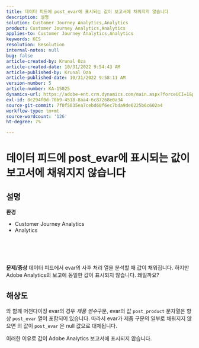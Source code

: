 ```yaml
---
title: 데이터 피드에 post_evar에 표시되는 값이 보고서에 채워지지 않습니다
description: 설명
solution: Customer Journey Analytics,Analytics
product: Customer Journey Analytics,Analytics
applies-to: Customer Journey Analytics,Analytics
keywords: KCS
resolution: Resolution
internal-notes: null
bug: false
article-created-by: Krunal Oza
article-created-date: 10/31/2022 9:54:43 AM
article-published-by: Krunal Oza
article-published-date: 10/31/2022 9:58:11 AM
version-number: 5
article-number: KA-15025
dynamics-url: https://adobe-ent.crm.dynamics.com/main.aspx?forceUCI=1&pagetype=entityrecord&etn=knowledgearticle&id=ee127e05-0259-ed11-9561-6045bd0067ea
exl-id: 8c294f0d-70b9-4518-8aa4-6c87268e0a34
source-git-commit: 7f0f5035ea7cebd60f6ec7bda9de6225b6c602a4
workflow-type: tm+mt
source-wordcount: '126'
ht-degree: 7%

---
```


# 데이터 피드에 post_evar에 표시되는 값이 보고서에 채워지지 않습니다

## 설명

<b>환경</b>
- Customer Journey Analytics
- Analytics

<br><br> <br><br><b>문제/증상</b>
데이터 피드에서 evar의 사후 처리 열을 분석할 때 값이 채워집니다. 하지만 Adobe Analytics의 보고에 동일한 값이 표시되지 않습니다. 왜일까요?






## 해상도


와 함께 머천다이징 evar의 경우 *제품 변수*&#x200B;구문, evar의 값 `post_product` 문자열은 항상 `post_evar` 열이 포함되어 있습니다. 따라서 evar가 제품 구문의 일부로 채워지지 않으면 의 값이 `post_evar` 은 null 값으로 대체됩니다.

이러한 이유로 값이 Adobe Analytics 보고서에 표시되지 않습니다.
